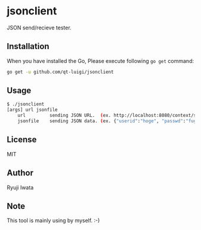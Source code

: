 # jsonclient

JSON send/recieve tester.

## Installation

When you have installed the Go, Please execute following `go get` command:

```sh
go get -u github.com/qt-luigi/jsonclient
```

## Usage

```sh
$ ./jsonclient
[args] url jsonfile
    url         sending JSON URL.  (ex. http://localhost:8080/context/sub/action)
    jsonfile    sending JSON data. (ex. {"userid":"hoge", "passwd":"fuga"})
```

## License

MIT

## Author

Ryuji Iwata

## Note

This tool is mainly using by myself. :-)
